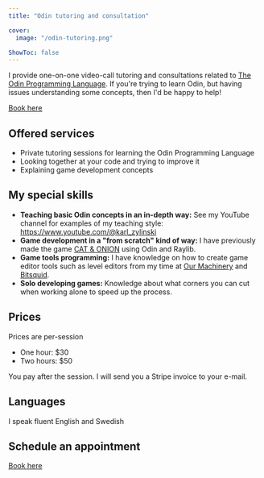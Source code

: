 ```yaml
---
title: "Odin tutoring and consultation"

cover:
  image: "/odin-tutoring.png"

ShowToc: false
---
```


I provide one-on-one video-call tutoring and consultations related to [The Odin Programming Language](https://odin-lang.org). If you're trying to learn Odin, but having issues understanding some concepts, then I'd be happy to help!

[Book here](https://calendly.com/karl-zylinski)


## Offered services

- Private tutoring sessions for learning the Odin Programming Language
- Looking together at your code and trying to improve it
- Explaining game development concepts

## My special skills

- **Teaching basic Odin concepts in an in-depth way:** See my YouTube channel for examples of my teaching style: https://www.youtube.com/@karl_zylinski
- **Game development in a "from scratch" kind of way:** I have previously made the game [CAT & ONION](https://store.steampowered.com/app/2781210/CAT__ONION/) using Odin and Raylib.
- **Game tools programming:** I have knowledge on how to create game editor tools such as level editors from my time at [Our Machinery](https://ruby0x1.github.io/machinery_blog_archive/) and [Bitsquid](http://bitsquid.blogspot.com/).
- **Solo developing games:** Knowledge about what corners you can cut when working alone to speed up the process.

## Prices

Prices are per-session

- One hour: $30
- Two hours: $50

You pay after the session. I will send you a Stripe invoice to your e-mail.

## Languages

I speak fluent English and Swedish

## Schedule an appointment

[Book here](https://calendly.com/karl-zylinski)